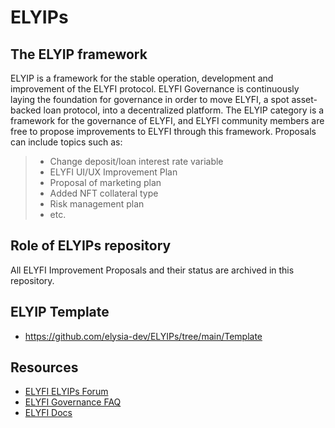 # ELYIPs

## The ELYIP framework

ELYIP is a framework for the stable operation, development and improvement of the ELYFI protocol. ELYFI Governance is continuously laying the foundation for governance in order to move ELYFI, a spot asset-backed loan protocol, into a decentralized platform. The ELYIP category is a framework for the governance of ELYFI, and ELYFI community members are free to propose improvements to ELYFI through this framework. Proposals can include topics such as:

>- Change deposit/loan interest rate variable
>- ELYFI UI/UX Improvement Plan
>- Proposal of marketing plan
>- Added NFT collateral type
>- Risk management plan
>- etc.

## Role of ELYIPs repository

All ELYFI Improvement Proposals and their status are archived in this repository. 

## ELYIP Template
- https://github.com/elysia-dev/ELYIPs/tree/main/Template

## Resources
- [ELYFI ELYIPs Forum](https://forum.elyfi.world/c/elyip/14)
- [ELYFI Governance FAQ](https://elysia.gitbook.io/elyfi-governance-faq/)
- [ELYFI Docs](https://elyfi-docs.elysia.land/v/eng/)

